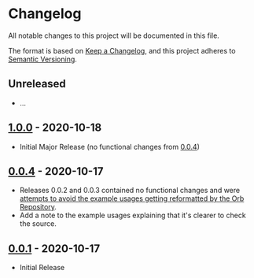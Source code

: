 # Changelog
All notable changes to this project will be documented in this file.

The format is based on [Keep a Changelog](https://keepachangelog.com/en/1.0.0/),
and this project adheres to [Semantic Versioning](https://semver.org/spec/v2.0.0.html).

## Unreleased
 - ...

## [1.0.0] - 2020-10-18
 - Initial Major Release (no functional changes from [0.0.4])

## [0.0.4] - 2020-10-17
 - Releases 0.0.2 and 0.0.3 contained no functional changes and were [attempts to avoid the example usages getting reformatted by the Orb Repository](https://discuss.circleci.com/t/orb-example-formatting-gets-mangled-after-publishing/37816).
 - Add a note to the example usages explaining that it's clearer to check the source.

## [0.0.1] - 2020-10-17
 - Initial Release

[1.0.0]: https://github.com/adamu/slack-webhook-orb/releases/tag/1.0.0
[0.0.4]: https://github.com/adamu/slack-webhook-orb/releases/tag/0.0.4
[0.0.1]: https://github.com/adamu/slack-webhook-orb/releases/tag/0.0.1
